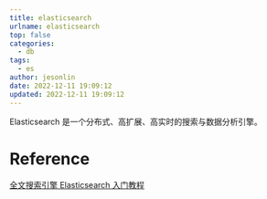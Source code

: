 ```yaml
---
title: elasticsearch
urlname: elasticsearch
top: false
categories:
  - db
tags:
  - es
author: jesonlin
date: 2022-12-11 19:09:12
updated: 2022-12-11 19:09:12
---
```


Elasticsearch 是一个分布式、高扩展、高实时的搜索与数据分析引擎。

<!-- more -->


# Reference
[全文搜索引擎 Elasticsearch 入门教程](https://www.ruanyifeng.com/blog/2017/08/elasticsearch.html)
